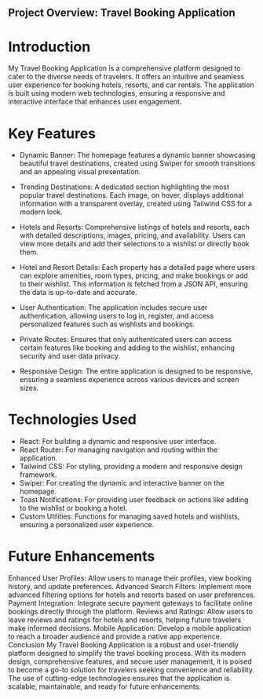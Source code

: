 ## Project Overview: Travel Booking Application
# Introduction
My Travel Booking Application is a comprehensive platform designed to cater to the diverse needs of travelers. It offers an intuitive and seamless user experience for booking hotels, resorts, and car rentals. The application is built using modern web technologies, ensuring a responsive and interactive interface that enhances user engagement.

# Key Features
* Dynamic Banner: The homepage features a dynamic banner showcasing beautiful travel destinations, created using Swiper for smooth transitions and an appealing visual presentation.

* Trending Destinations: A dedicated section highlighting the most popular travel destinations. Each image, on hover, displays additional information with a transparent overlay, created using Tailwind CSS for a modern look.

* Hotels and Resorts: Comprehensive listings of hotels and resorts, each with detailed descriptions, images, pricing, and availability. Users can view more details and add their selections to a wishlist or directly book them.

* Hotel and Resort Details: Each property has a detailed page where users can explore amenities, room types, pricing, and make bookings or add to their wishlist. This information is fetched from a JSON API, ensuring the data is up-to-date and accurate.

* User Authentication: The application includes secure user authentication, allowing users to log in, register, and access personalized features such as wishlists and bookings.

* Private Routes: Ensures that only authenticated users can access certain features like booking and adding to the wishlist, enhancing security and user data privacy.

* Responsive Design: The entire application is designed to be responsive, ensuring a seamless experience across various devices and screen sizes.

# Technologies Used
* React: For building a dynamic and responsive user interface.
* React Router: For managing navigation and routing within the application.
* Tailwind CSS: For styling, providing a modern and responsive design framework.
* Swiper: For creating the dynamic and interactive banner on the homepage.
* Toast Notifications: For providing user feedback on actions like adding to the wishlist or booking a hotel.
* Custom Utilities: Functions for managing saved hotels and wishlists, ensuring a personalized user experience.

# Future Enhancements
Enhanced User Profiles: Allow users to manage their profiles, view booking history, and update preferences.
Advanced Search Filters: Implement more advanced filtering options for hotels and resorts based on user preferences.
Payment Integration: Integrate secure payment gateways to facilitate online bookings directly through the platform.
Reviews and Ratings: Allow users to leave reviews and ratings for hotels and resorts, helping future travelers make informed decisions.
Mobile Application: Develop a mobile application to reach a broader audience and provide a native app experience.
Conclusion
My Travel Booking Application is a robust and user-friendly platform designed to simplify the travel booking process. With its modern design, comprehensive features, and secure user management, it is poised to become a go-to solution for travelers seeking convenience and reliability. The use of cutting-edge technologies ensures that the application is scalable, maintainable, and ready for future enhancements.